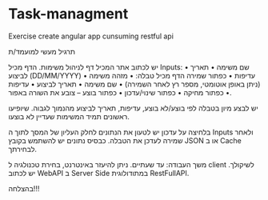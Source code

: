 # Task-managment
Exercise create angular app cunsuming restful api


תרגיל מעשי למועמד/ת

יש לכתוב אתר המכיל דף לניהול משימות.
הדף מכיל Inputs: 
•	שם משימה
•	תאריך לביצוע (DD/MM/YYYY)
•	עדיפות
•	כפתור שמירה
הדף מכיל טבלה:
•	מזהה משימה (ניתן באופן אוטומטי, מספר רץ לאחר השמירה)
•	שם משימה
•	תאריך לביצוע
•	עדיפות
•	כפתור מחיקה
•	כפתור שינוי/עדכון
•	כפתור בוצע – צובע את השורה באפור.

יש לבצע מיון בטבלה לפי בוצע/לא בוצע, עדיפות, תאריך לביצוע מהנמוך לגבוה.
שיופיעו ראשונים תמיד המשימות שעדיין לא בוצעו.

בלחיצה על עדכון יש לטעון את הנתונים לחלק העליון של המסך לתוך ה Inputs ולאחר שמירה לעדכן את הטבלה.
כבסיס נתונים יש להשתמש בקובץ JSON או ב Cache לבחירתך.

משך העבודה: עד שעתיים.
ניתן להיעזר באינטרנט, בחירת טכנולגיה ל client לשיקולך.
יש לכתוב WebAPI ב Server Side במתודולוגית RestFullAPI.


בהצלחה!!!

